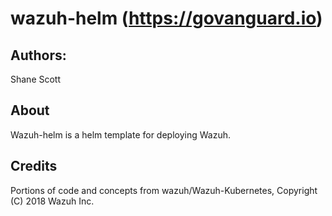 wazuh-helm (https://govanguard.io)
==

## Authors:
Shane Scott

## About
Wazuh-helm is a helm template for deploying Wazuh.

## Credits
Portions of code and concepts from wazuh/Wazuh-Kubernetes, Copyright (C) 2018 Wazuh Inc.
